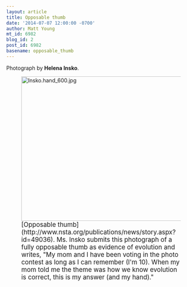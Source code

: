 ```yaml
---
layout: article
title: Opposable thumb
date: '2014-07-07 12:00:00 -0700'
author: Matt Young
mt_id: 6982
blog_id: 2
post_id: 6982
basename: opposable_thumb
---
```

Photograph by **Helena Insko**.

<figure>
<img src="{{ site.baseurl }}/uploads/2014/Insko.hand_600.jpg" alt="Insko.hand_600.jpg" width="600" height="385" />
<figcaption markdown="span">
<big>[Opposable thumb](http://www.nsta.org/publications/news/story.aspx?id=49036).  Ms. Insko submits this photograph of a fully opposable thumb as evidence of evolution and writes, "My mom and I have been voting in the photo contest as long as I can remember (I'm 10). When my mom told me the theme was how we know evolution is correct, this is my answer (and my hand)."</big>

</figcaption>
</figure>
